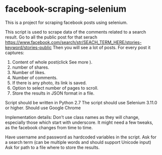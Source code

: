 # facebook-scraping-selenium
This is a project for scraping facebook posts using selenium. 

This script is used to scrape data of the comments related to a search result.
Go to all the public post for that serach https://www.facebook.com/search/str/SEACH_TERM_HERE/stories-keyword/stories-public
Then you will see a lot of posts. For every post it captures:

1) Content of whole post(click See more ).
2) number of shares.
3) Number of likes.
4) Number of comments.
5) If there is any photo, its link is saved.
6) Option to select number of pages to scroll.
7) Store the results in JSON format in a file.

Script should be written in Python 2.7
The script should use Selenium 3.11.0 or higher.
Should use Google Chrome

Implementation details:
Don’t use class names as they will change, especially those which start with underscore.
It might need a few tweaks, as the facebook changes from time to time.

Have username and password as hardcoded variables in the script.
Ask for a search term (can be multiple words and should support Unicode input)
Ask for path to a file where to store the results.




